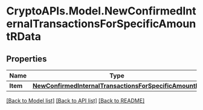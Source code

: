 # CryptoAPIs.Model.NewConfirmedInternalTransactionsForSpecificAmountRData

## Properties

Name | Type | Description | Notes
------------ | ------------- | ------------- | -------------
**Item** | [**NewConfirmedInternalTransactionsForSpecificAmountRI**](NewConfirmedInternalTransactionsForSpecificAmountRI.md) |  | 

[[Back to Model list]](../README.md#documentation-for-models) [[Back to API list]](../README.md#documentation-for-api-endpoints) [[Back to README]](../README.md)

